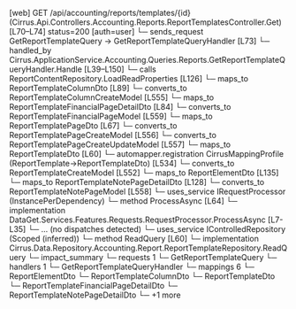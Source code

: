 [web] GET /api/accounting/reports/templates/{id}  (Cirrus.Api.Controllers.Accounting.Reports.ReportTemplatesController.Get)  [L70–L74] status=200 [auth=user]
  └─ sends_request GetReportTemplateQuery -> GetReportTemplateQueryHandler [L73]
    └─ handled_by Cirrus.ApplicationService.Accounting.Queries.Reports.GetReportTemplateQueryHandler.Handle [L39–L150]
      └─ calls ReportContentRepository.LoadReadProperties [L126]
      └─ maps_to ReportTemplateColumnDto [L89]
        └─ converts_to ReportTemplateColumnCreateModel [L555]
      └─ maps_to ReportTemplateFinancialPageDetailDto [L84]
        └─ converts_to ReportTemplateFinancialPageModel [L559]
      └─ maps_to ReportTemplatePageDto [L67]
        └─ converts_to ReportTemplatePageCreateModel [L556]
        └─ converts_to ReportTemplatePageCreateUpdateModel [L557]
      └─ maps_to ReportTemplateDto [L60]
        └─ automapper.registration CirrusMappingProfile (ReportTemplate->ReportTemplateDto) [L534]
        └─ converts_to ReportTemplateCreateModel [L552]
      └─ maps_to ReportElementDto [L135]
      └─ maps_to ReportTemplateNotePageDetailDto [L128]
        └─ converts_to ReportTemplateNotePageModel [L558]
      └─ uses_service IRequestProcessor (InstancePerDependency)
        └─ method ProcessAsync [L64]
          └─ implementation DataGet.Services.Features.Requests.RequestProcessor.ProcessAsync [L7-L35]
            └─ ... (no dispatches detected)
      └─ uses_service IControlledRepository<ReportTemplate> (Scoped (inferred))
        └─ method ReadQuery [L60]
          └─ implementation Cirrus.Data.Repository.Accounting.Report.ReportTemplateRepository.ReadQuery
  └─ impact_summary
    └─ requests 1
      └─ GetReportTemplateQuery
    └─ handlers 1
      └─ GetReportTemplateQueryHandler
    └─ mappings 6
      └─ ReportElementDto
      └─ ReportTemplateColumnDto
      └─ ReportTemplateDto
      └─ ReportTemplateFinancialPageDetailDto
      └─ ReportTemplateNotePageDetailDto
      └─ +1 more

